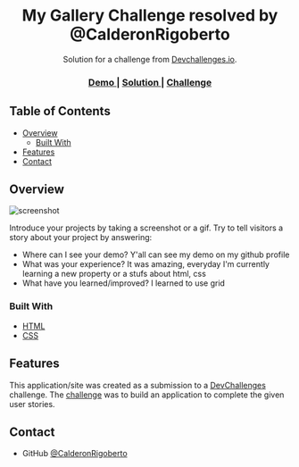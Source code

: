 <!-- Please update value in the {}  -->

<h1 align="center">My Gallery Challenge resolved by @CalderonRigoberto</h1>

<div align="center">
   Solution for a challenge from  <a href="http://devchallenges.io" target="_blank">Devchallenges.io</a>.
</div>

<div align="center">
  <h3>
    <a href="https://calderonrigoberto.github.io/my-gallery-challenge/">
      Demo
    </a>
    <span> | </span>
    <a href="https://github.com/CalderonRigoberto/my-gallery-challenge">
      Solution
    </a>
    <span> | </span>
    <a href="https://devchallenges.io/challenges/gcbWLxG6wdennelX7b8I">
      Challenge
    </a>
  </h3>
</div>

<!-- TABLE OF CONTENTS -->

## Table of Contents

- [Overview](#overview)
  - [Built With](#built-with)
- [Features](#features)
- [Contact](#contact)


<!-- OVERVIEW -->

## Overview

![screenshot](https://repository-images.githubusercontent.com/458621553/899c837f-d0d2-4963-9a6d-a4e3ee7c5a22)

Introduce your projects by taking a screenshot or a gif. Try to tell visitors a story about your project by answering:

- Where can I see your demo?
Y'all can see my demo on my  github profile 
- What was your experience?
It was amazing, everyday I'm currently learning a new property or a stufs about html, css
- What have you learned/improved?
I learned to use grid


### Built With


- [HTML](https://developer.mozilla.org/es/docs/Web/HTML)
- [CSS](https://developer.mozilla.org/es/docs/Web/CSS)


## Features

<!-- List the features of your application or follow the template. Don't share the figma file here :) -->

This application/site was created as a submission to a [DevChallenges](https://devchallenges.io/challenges) challenge. The [challenge](https://devchallenges.io/challenges/gcbWLxG6wdennelX7b8I) was to build an application to complete the given user stories.



## Contact

- GitHub [@CalderonRigoberto](https://github.com/CalderonRigoberto)

